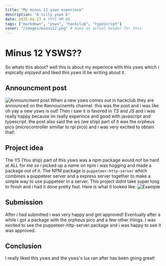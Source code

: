 ```yaml
---
title: "My minus 12 ysws experince"
description: "A silly ysws b"
date: 2025-04-27 # YYYY-MM-DD
tags: ["markdown", "ysws", "hackclub", "typescript"]
cover: "/images/minus12.png" # make an actual header for this
---
```


# Minus 12 YSWS??

So whats this about? well this is about my experince with this ysws which i espically _enjoyed_ and liked this ysws ill be writing about it.

## Announcment post

![Announcment post](https://hc-cdn.hel1.your-objectstorage.com/s/v3/6a625c52fdf1e5b4f61bdc213a9d49c03bf23868_image.png)
When a new ysws comes out in hackclub they are announced on the #annoucnemts channel. this was the post and i was like oh yay a new ysws is out!
Then i saw it is favored in _TS_ and _JS_ and i was really happy because im really experince and good with javascript and typescript. the post also said the ws (we ship) part of it was the orpheus pico (microcontroller simillar to rpi pico) and i was very excited to obtain that!

## Project idea

The YS (You ship) part of this ysws was a npm package would not be hard at ALL for me so i picked up a name on npm i was hogging and made a package out of it. The NPM package is `puppeteer-http-server` which combines a puppeteer server and a express server together to make a simple way to use puppeteer in a server. This project didnt take super long to finish and i had it done pretty fast.
Here is what it looked like:
![Example](https://minustwelve.hackclub.com/screenshots/puppeteer-http-server.png)

## Submission

After i had submitted i was very happy and got approved!
Eventually after a while i got a package with the orpheus pico and a few other things.
I was excited to see the puppeteer-http-server package and i was happy to see it was approved.

## Conclusion

I really liked this ysws and the ysws's lux ran after has been going great!
